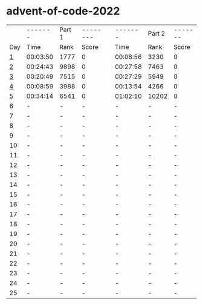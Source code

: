 # advent-of-code-2022
<table>
    <tr>
        <td></td>
        <td>-------</td>
        <td>Part 1</td>
        <td>--------</td>
        <td></td>
        <td>-------</td>
        <td>Part 2</td>
        <td>-------</td>
    </tr>
    <tr>
        <td>Day</td>
        <td>Time</td>
        <td>Rank</td>
        <td>Score</td>
        <td></td>
        <td>Time</td>
        <td>Rank</td>
        <td>Score</td>
    </tr>
    <tr>
        <td><a href="https://github.com/31b4/advent-of-code-2022/blob/main/day01/main.py">1</a></td>
        <td>00:03:50 </td>
        <td>1777</td>
        <td>0</td>
        <td></td>
        <td>00:08:56</td>
        <td>3230</td>
        <td>0</td>
    </tr>
    <tr>
        <td><a href="https://github.com/31b4/advent-of-code-2022/blob/main/day02/main.py">2</a></td>
        <td>00:24:43</td>
        <td>9898</td>
        <td>0</td>
        <td></td>
        <td>00:27:58</td>
        <td>7463</td>
        <td>0</td>
    </tr>
    <tr>
        <td><a href="https://github.com/31b4/advent-of-code-2022/blob/main/day03/main.py">3</a></td>
        <td>00:20:49</td>
        <td>7515</td>
        <td>0</td>
        <td></td>
        <td>00:27:29</td>
        <td>5949</td>
        <td>0</td>
    </tr>
    <tr>
        <td><a href="https://github.com/31b4/advent-of-code-2022/blob/main/day04/main.py">4</a></td>
        <td>00:08:59</td>
        <td>3988</td>
        <td>0</td>
        <td></td>
        <td>00:13:54</td>
        <td>4266</td>
        <td>0</td>
    </tr>
    <tr>
        <td><a href="https://github.com/31b4/advent-of-code-2022/blob/main/day05/main.py">5</a></td>
        <td>00:34:14</td>
        <td>6541</td>
        <td>0</td>
        <td></td>
        <td>01:02:10</td>
        <td>10202</td>
        <td>0</td>
    </tr>
    <tr>
        <td>6</td>
        <td>-</td>
        <td>-</td>
        <td>-</td>
        <td></td>
        <td>-</td>
        <td>-</td>
        <td>-</td>
    </tr>
    <tr>
        <td>7</td>
        <td>-</td>
        <td>-</td>
        <td>-</td>
        <td></td>
        <td>-</td>
        <td>-</td>
        <td>-</td>
    </tr>
    <tr>
        <td>8</td>
        <td>-</td>
        <td>-</td>
        <td>-</td>
        <td></td>
        <td>-</td>
        <td>-</td>
        <td>-</td>
    </tr>
    <tr>
        <td>9</td>
        <td>-</td>
        <td>-</td>
        <td>-</td>
        <td></td>
        <td>-</td>
        <td>-</td>
        <td>-</td>
    </tr>
    <tr>
        <td>10</td>
        <td>-</td>
        <td>-</td>
        <td>-</td>
        <td></td>
        <td>-</td>
        <td>-</td>
        <td>-</td>
    </tr>
    <tr>
        <td>11</td>
        <td>-</td>
        <td>-</td>
        <td>-</td>
        <td></td>
        <td>-</td>
        <td>-</td>
        <td>-</td>
    </tr>
    <tr>
        <td>12</td>
        <td>-</td>
        <td>-</td>
        <td>-</td>
        <td></td>
        <td>-</td>
        <td>-</td>
        <td>-</td>
    </tr>
    <tr>
        <td>13</td>
        <td>-</td>
        <td>-</td>
        <td>-</td>
        <td></td>
        <td>-</td>
        <td>-</td>
        <td>-</td>
    </tr>
    <tr>
        <td>14</td>
        <td>-</td>
        <td>-</td>
        <td>-</td>
        <td></td>
        <td>-</td>
        <td>-</td>
        <td>-</td>
    </tr>
    <tr>
        <td>15</td>
        <td>-</td>
        <td>-</td>
        <td>-</td>
        <td></td>
        <td>-</td>
        <td>-</td>
        <td>-</td>
    </tr>
    <tr>
        <td>16</td>
        <td>-</td>
        <td>-</td>
        <td>-</td>
        <td></td>
        <td>-</td>
        <td>-</td>
        <td>-</td>
    </tr>
    <tr>
        <td>17</td>
        <td>-</td>
        <td>-</td>
        <td>-</td>
        <td></td>
        <td>-</td>
        <td>-</td>
        <td>-</td>
    </tr>
    <tr>
        <td>18</td>
        <td>-</td>
        <td>-</td>
        <td>-</td>
        <td></td>
        <td>-</td>
        <td>-</td>
        <td>-</td>
    </tr>
    <tr>
        <td>19</td>
        <td>-</td>
        <td>-</td>
        <td>-</td>
        <td></td>
        <td>-</td>
        <td>-</td>
        <td>-</td>
    </tr>
    <tr>
        <td>20</td>
        <td>-</td>
        <td>-</td>
        <td>-</td>
        <td></td>
        <td>-</td>
        <td>-</td>
        <td>-</td>
    </tr>
    <tr>
        <td>21</td>
        <td>-</td>
        <td>-</td>
        <td>-</td>
        <td></td>
        <td>-</td>
        <td>-</td>
        <td>-</td>
    </tr>
    <tr>
        <td>22</td>
        <td>-</td>
        <td>-</td>
        <td>-</td>
        <td></td>
        <td>-</td>
        <td>-</td>
        <td>-</td>
    </tr>
    <tr>
        <td>23</td>
        <td>-</td>
        <td>-</td>
        <td>-</td>
        <td></td>
        <td>-</td>
        <td>-</td>
        <td>-</td>
    </tr>
    <tr>
        <td>24</td>
        <td>-</td>
        <td>-</td>
        <td>-</td>
        <td></td>
        <td>-</td>
        <td>-</td>
        <td>-</td>
    </tr>
    <tr>
        <td>25</td>
        <td>-</td>
        <td>-</td>
        <td>-</td>
        <td></td>
        <td>-</td>
        <td>-</td>
        <td>-</td>
    </tr>

</table>
